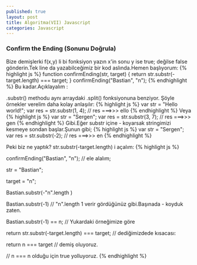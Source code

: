```yaml
---
published: true
layout: post
title: Algoritma(VII) Javascript
categories: Javascript
---
```

### Confirm the Ending (Sonunu Doğrula)

Bize demişlerki f(x,y) li bi fonksiyon yazın x'in sonu y ise true; değilse false gönderin.Tek line da yazabilceğimiz bir kod aslında.Hemen başlıyorum:
{% highlight js %}
function confirmEnding(str, target) {
  return str.substr(-target.length) === target;
}
confirmEnding("Bastian", "n");
{% endhighlight %}
Bu kadar.Açıklayalım :

.substr() methodu aynı arraydaki .split() fonksiyonuna benziyor. Şöyle örnekler verelim daha kolay anlaşılır:
{% highlight js %}
var str = "Hello world!";
var res = str.substr(1, 4);
 // res ===>>> ello
{% endhighlight %}
Veya
{% highlight js %}
var str = "Sergen";
var res = str.substr(3, 7); 
 // res ===>>> gen
{% endhighlight %}
Gibi.Eğer substr içine - koyarsak stringimizi kesmeye sondan başlar.Şunun gibi;
{% highlight js %}
var str = "Sergen";
var res = str.substr(-2); 
 // res ===>>> en
{% endhighlight %}

Peki biz ne yaptık? str.substr(-target.length) i açalım:
{% highlight js %}

confirmEnding("Bastian", "n"); // ele alalım;

str = "Bastian";

target = "n";

Bastian.substr(-"n".length )

Bastian.substr(-1) // "n".length 1 verir gördüğünüz gibi.Başınada - koyduk zaten.

Bastian.substr(-1) == n; // Yukardaki örneğimize göre

return str.substr(-target.length) === target; // dediğimizdede kısacası:

return n === target // demiş oluyoruz.

// n === n olduğu için true yolluyoruz.
{% endhighlight %}
